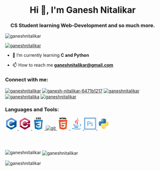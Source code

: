 <h1 align="center">Hi 👋, I'm Ganesh Nitalikar</h1>
<h3 align="center">CS Student learning Web-Development and so much more.</h3>

<p align="left"> <img src="https://komarev.com/ghpvc/?username=ganeshnitalikar&label=Profile%20views&color=0e75b6&style=flat" alt="ganeshnitalikar" /> </p>

<p align="left"> <a href="https://github.com/ryo-ma/github-profile-trophy"><img src="https://github-profile-trophy.vercel.app/?username=ganeshnitalikar" alt="ganeshnitalikar" /></a> </p>

- 🌱 I’m currently learning **C and Python**

- 📫 How to reach me **ganeshnitalikar@gmail.com**

<h3 align="left">Connect with me:</h3>
<p align="left">
<a href="https://codepen.io/ganeshnitalikar" target="blank"><img align="center" src="https://raw.githubusercontent.com/rahuldkjain/github-profile-readme-generator/master/src/images/icons/Social/codepen.svg" alt="ganeshnitalikar" height="30" width="40" /></a>
<a href="https://linkedin.com/in/ganesh-nitalikar-6471b1217" target="blank"><img align="center" src="https://raw.githubusercontent.com/rahuldkjain/github-profile-readme-generator/master/src/images/icons/Social/linked-in-alt.svg" alt="ganesh-nitalikar-6471b1217" height="30" width="40" /></a>
<a href="https://instagram.com/ganeshnitalikar" target="blank"><img align="center" src="https://raw.githubusercontent.com/rahuldkjain/github-profile-readme-generator/master/src/images/icons/Social/instagram.svg" alt="ganeshnitalikar" height="30" width="40" /></a>
<a href="https://www.codechef.com/users/ganeshnitalika" target="blank"><img align="center" src="https://cdn.jsdelivr.net/npm/simple-icons@3.1.0/icons/codechef.svg" alt="ganeshnitalika" height="30" width="40" /></a>
<a href="https://www.hackerrank.com/ganeshnitalikar" target="blank"><img align="center" src="https://raw.githubusercontent.com/rahuldkjain/github-profile-readme-generator/master/src/images/icons/Social/hackerrank.svg" alt="ganeshnitalikar" height="30" width="40" /></a>
</p>

<h3 align="left">Languages and Tools:</h3>
<p align="left"> <a href="https://www.cprogramming.com/" target="_blank" rel="noreferrer"> <img src="https://raw.githubusercontent.com/devicons/devicon/master/icons/c/c-original.svg" alt="c" width="40" height="40"/> </a> <a href="https://www.w3schools.com/cpp/" target="_blank" rel="noreferrer"> <img src="https://raw.githubusercontent.com/devicons/devicon/master/icons/cplusplus/cplusplus-original.svg" alt="cplusplus" width="40" height="40"/> </a> <a href="https://www.w3schools.com/css/" target="_blank" rel="noreferrer"> <img src="https://raw.githubusercontent.com/devicons/devicon/master/icons/css3/css3-original-wordmark.svg" alt="css3" width="40" height="40"/> </a> <a href="https://git-scm.com/" target="_blank" rel="noreferrer"> <img src="https://www.vectorlogo.zone/logos/git-scm/git-scm-icon.svg" alt="git" width="40" height="40"/> </a> <a href="https://www.w3.org/html/" target="_blank" rel="noreferrer"> <img src="https://raw.githubusercontent.com/devicons/devicon/master/icons/html5/html5-original-wordmark.svg" alt="html5" width="40" height="40"/> </a> <a href="https://www.java.com" target="_blank" rel="noreferrer"> <img src="https://raw.githubusercontent.com/devicons/devicon/master/icons/java/java-original.svg" alt="java" width="40" height="40"/> </a> <a href="https://www.photoshop.com/en" target="_blank" rel="noreferrer"> <img src="https://raw.githubusercontent.com/devicons/devicon/master/icons/photoshop/photoshop-line.svg" alt="photoshop" width="40" height="40"/> </a> <a href="https://www.python.org" target="_blank" rel="noreferrer"> <img src="https://raw.githubusercontent.com/devicons/devicon/master/icons/python/python-original.svg" alt="python" width="40" height="40"/> </a> </p>


<br><br>

<p><img align="left" src="https://github-readme-stats.vercel.app/api/top-langs?username=ganeshnitalikar&show_icons=true&locale=en&layout=compact" alt="ganeshnitalikar" /></p>

<p>&nbsp;<img align="center" src="https://github-readme-stats.vercel.app/api?username=ganeshnitalikar&show_icons=true&locale=en" alt="ganeshnitalikar" /></p>

<p><img align="center" src="https://github-readme-streak-stats.herokuapp.com/?user=ganeshnitalikar&" alt="ganeshnitalikar" /></p>
<br><br>

